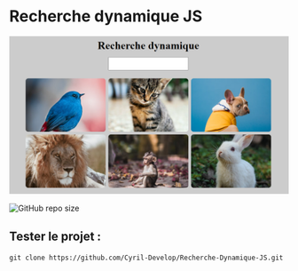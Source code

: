 # Recherche dynamique JS

![screenshot homepage](/image/screenshot.png)

![GitHub repo size](https://img.shields.io/github/repo-size/Cyril-Develop/Recherche-Dynamique-JS?style=for-the-badge)

## Tester le projet :

```terminal
git clone https://github.com/Cyril-Develop/Recherche-Dynamique-JS.git